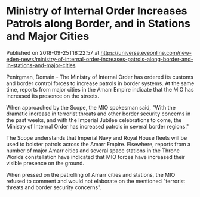 # Ministry of Internal Order Increases Patrols along Border, and in Stations and Major Cities
Published on 2018-09-25T18:22:57 at https://universe.eveonline.com/new-eden-news/ministry-of-internal-order-increases-patrols-along-border-and-in-stations-and-major-cities

Penirgman, Domain - The Ministry of Internal Order has ordered its customs and border control forces to increase patrols in border systems. At the same time, reports from major cities in the Amarr Empire indicate that the MIO has increased its presence on the streets.

When approached by the Scope, the MIO spokesman said, "With the dramatic increase in terrorist threats and other border security concerns in the past weeks, and with the Imperial Jubilee celebrations to come, the Ministry of Internal Order has increased patrols in several border regions."

The Scope understands that Imperial Navy and Royal House fleets will be used to bolster patrols across the Amarr Empire. Elsewhere, reports from a number of major Amarr cities and several space stations in the Throne Worlds constellation have indicated that MIO forces have increased their visible presence on the ground.

When pressed on the patrolling of Amarr cities and stations, the MIO refused to comment and would not elaborate on the mentioned "terrorist threats and border security concerns".
